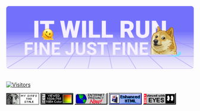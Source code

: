 <a href="https://twitter.com/vamchale/status/1350967236404641794" title="A valid meme">
  <img src="https://github.com/denis-avakov/denis-avakov/raw/main/assets/banner.svg" alt="Animated banner: it will run fine just fine">
</a>

<br />
<br />

[![Visitors](https://api.visitorbadge.io/api/visitors?path=denis-avakov&labelColor=%23697689&countColor=%23d9e3f0&style=flat)](https://www.visitorbadge.io/status?path=denis-avakov)

<div align="left">
  <img src="https://github.com/denis-avakov/denis-avakov/raw/main/assets/web-badges/dhtmlshockcom.gif" alt="">
  <img src="https://github.com/denis-avakov/denis-avakov/raw/main/assets/web-badges/best_viewed_16_bit_color.gif" alt="">
  <img src="https://github.com/denis-avakov/denis-avakov/raw/main/assets/web-badges/internet_privacy.gif" alt="">
  <img src="https://github.com/denis-avakov/denis-avakov/raw/main/assets/web-badges/enhanced_html.gif" alt="">
  <img src="https://github.com/denis-avakov/denis-avakov/raw/main/assets/web-badges/best_viewed_with_eyes.gif" alt="">
<div>
